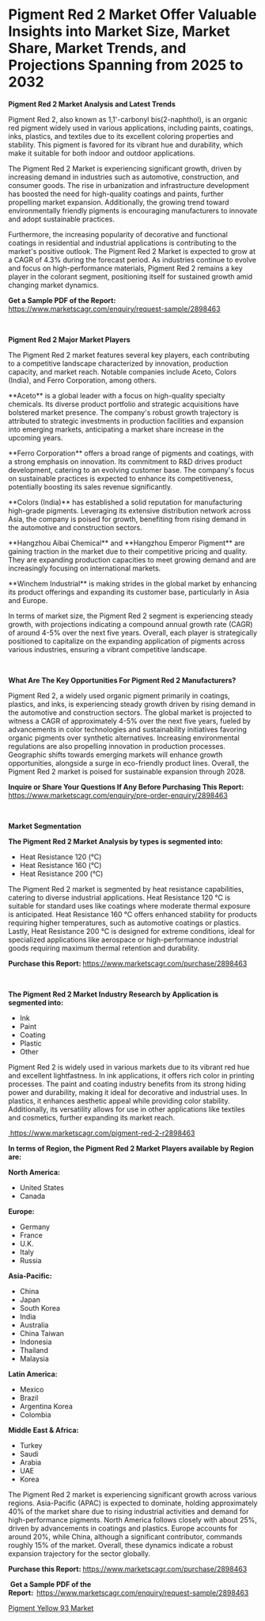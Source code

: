 <p><h1>Pigment Red 2 Market Offer Valuable Insights into Market Size, Market Share, Market Trends, and Projections Spanning from 2025 to 2032</h1></p><p><strong>Pigment Red 2 Market Analysis and Latest Trends</strong></p>
<p><p>Pigment Red 2, also known as 1,1'-carbonyl bis(2-naphthol), is an organic red pigment widely used in various applications, including paints, coatings, inks, plastics, and textiles due to its excellent coloring properties and stability. This pigment is favored for its vibrant hue and durability, which make it suitable for both indoor and outdoor applications.</p><p>The Pigment Red 2 Market is experiencing significant growth, driven by increasing demand in industries such as automotive, construction, and consumer goods. The rise in urbanization and infrastructure development has boosted the need for high-quality coatings and paints, further propelling market expansion. Additionally, the growing trend toward environmentally friendly pigments is encouraging manufacturers to innovate and adopt sustainable practices.</p><p>Furthermore, the increasing popularity of decorative and functional coatings in residential and industrial applications is contributing to the market's positive outlook. The Pigment Red 2 Market is expected to grow at a CAGR of 4.3% during the forecast period. As industries continue to evolve and focus on high-performance materials, Pigment Red 2 remains a key player in the colorant segment, positioning itself for sustained growth amid changing market dynamics.</p></p>
<p><strong>Get a Sample PDF of the Report:&nbsp;</strong> <a href="https://www.marketscagr.com/enquiry/request-sample/2898463?utm_campaign=3506&utm_medium=2&utm_source=Github&utm_content=ia&utm_term=15032025&utm_id=pigment-red-2">https://www.marketscagr.com/enquiry/request-sample/2898463</a></p>
<p>&nbsp;</p>
<p><strong>Pigment Red 2 Major Market Players</strong></p>
<p><p>The Pigment Red 2 market features several key players, each contributing to a competitive landscape characterized by innovation, production capacity, and market reach. Notable companies include Aceto, Colors (India), and Ferro Corporation, among others.</p><p>**Aceto** is a global leader with a focus on high-quality specialty chemicals. Its diverse product portfolio and strategic acquisitions have bolstered market presence. The company's robust growth trajectory is attributed to strategic investments in production facilities and expansion into emerging markets, anticipating a market share increase in the upcoming years.</p><p>**Ferro Corporation** offers a broad range of pigments and coatings, with a strong emphasis on innovation. Its commitment to R&D drives product development, catering to an evolving customer base. The company's focus on sustainable practices is expected to enhance its competitiveness, potentially boosting its sales revenue significantly.</p><p>**Colors (India)** has established a solid reputation for manufacturing high-grade pigments. Leveraging its extensive distribution network across Asia, the company is poised for growth, benefiting from rising demand in the automotive and construction sectors.</p><p>**Hangzhou Aibai Chemical** and **Hangzhou Emperor Pigment** are gaining traction in the market due to their competitive pricing and quality. They are expanding production capacities to meet growing demand and are increasingly focusing on international markets.</p><p>**Winchem Industrial** is making strides in the global market by enhancing its product offerings and expanding its customer base, particularly in Asia and Europe.</p><p>In terms of market size, the Pigment Red 2 segment is experiencing steady growth, with projections indicating a compound annual growth rate (CAGR) of around 4-5% over the next five years. Overall, each player is strategically positioned to capitalize on the expanding application of pigments across various industries, ensuring a vibrant competitive landscape.</p></p>
<p>&nbsp;</p>
<p><strong>What Are The Key Opportunities For Pigment Red 2 Manufacturers?</strong></p>
<p><p>Pigment Red 2, a widely used organic pigment primarily in coatings, plastics, and inks, is experiencing steady growth driven by rising demand in the automotive and construction sectors. The global market is projected to witness a CAGR of approximately 4-5% over the next five years, fueled by advancements in color technologies and sustainability initiatives favoring organic pigments over synthetic alternatives. Increasing environmental regulations are also propelling innovation in production processes. Geographic shifts towards emerging markets will enhance growth opportunities, alongside a surge in eco-friendly product lines. Overall, the Pigment Red 2 market is poised for sustainable expansion through 2028.</p></p>
<p><strong>Inquire or Share Your Questions If Any Before Purchasing This Report:</strong> <a href="https://www.marketscagr.com/enquiry/pre-order-enquiry/2898463?utm_campaign=3506&utm_medium=2&utm_source=Github&utm_content=ia&utm_term=15032025&utm_id=pigment-red-2">https://www.marketscagr.com/enquiry/pre-order-enquiry/2898463</a></p>
<p>&nbsp;</p>
<p><strong>Market Segmentation</strong></p>
<p><strong>The Pigment Red 2 Market Analysis by types is segmented into:</strong></p>
<p><ul><li>Heat Resistance 120 (°C)</li><li>Heat Resistance 160 (°C)</li><li>Heat Resistance 200 (°C)</li></ul></p>
<p><p>The Pigment Red 2 market is segmented by heat resistance capabilities, catering to diverse industrial applications. Heat Resistance 120 °C is suitable for standard uses like coatings where moderate thermal exposure is anticipated. Heat Resistance 160 °C offers enhanced stability for products requiring higher temperatures, such as automotive coatings or plastics. Lastly, Heat Resistance 200 °C is designed for extreme conditions, ideal for specialized applications like aerospace or high-performance industrial goods requiring maximum thermal retention and durability.</p></p>
<p><strong>Purchase this Report:&nbsp;</strong><a href="https://www.marketscagr.com/purchase/2898463?utm_campaign=3506&utm_medium=2&utm_source=Github&utm_content=ia&utm_term=15032025&utm_id=pigment-red-2">https://www.marketscagr.com/purchase/2898463</a></p>
<p>&nbsp;</p>
<p><strong>The Pigment Red 2 Market Industry Research by Application is segmented into:</strong></p>
<p><ul><li>Ink</li><li>Paint</li><li>Coating</li><li>Plastic</li><li>Other</li></ul></p>
<p><p>Pigment Red 2 is widely used in various markets due to its vibrant red hue and excellent lightfastness. In ink applications, it offers rich color in printing processes. The paint and coating industry benefits from its strong hiding power and durability, making it ideal for decorative and industrial uses. In plastics, it enhances aesthetic appeal while providing color stability. Additionally, its versatility allows for use in other applications like textiles and cosmetics, further expanding its market reach.</p></p>
<p><a href="https://www.marketscagr.com/pigment-red-2-r2898463?utm_campaign=3506&utm_medium=2&utm_source=Github&utm_content=ia&utm_term=15032025&utm_id=pigment-red-2">&nbsp;https://www.marketscagr.com/pigment-red-2-r2898463</a></p>
<p><strong>In terms of Region, the Pigment Red 2 Market Players available by Region are:</strong></p>
<p>
    <p> <strong> North America: </strong>
        <ul>
            <li>United States</li>
            <li>Canada</li>
        </ul>
        </p> 
    <p> <strong> Europe: </strong>
        <ul>
            <li>Germany</li>
            <li>France</li>
            <li>U.K.</li>
            <li>Italy</li>
            <li>Russia</li>
        </ul>
        </p> 
    <p> <strong> Asia-Pacific: </strong>
        <ul>
            <li>China</li>
            <li>Japan</li>
            <li>South Korea</li>
            <li>India</li>
            <li>Australia</li>
            <li>China Taiwan</li>
            <li>Indonesia</li>
            <li>Thailand</li>
            <li>Malaysia</li>
        </ul>
        </p> 
    <p> <strong> Latin America: </strong>
        <ul>
            <li>Mexico</li>
            <li>Brazil</li>
            <li>Argentina Korea</li>
            <li>Colombia</li>
        </ul>
        </p> 
    <p> <strong> Middle East & Africa: </strong>
        <ul>
            <li>Turkey</li>
            <li>Saudi</li>
            <li>Arabia</li>
            <li>UAE</li>
            <li>Korea</li>
        </ul>
    </p>
    </p>
<p><p>The Pigment Red 2 market is experiencing significant growth across various regions. Asia-Pacific (APAC) is expected to dominate, holding approximately 40% of the market share due to rising industrial activities and demand for high-performance pigments. North America follows closely with about 25%, driven by advancements in coatings and plastics. Europe accounts for around 20%, while China, although a significant contributor, commands roughly 15% of the market. Overall, these dynamics indicate a robust expansion trajectory for the sector globally.</p></p>
<p><strong>Purchase this Report: </strong><a href="https://www.marketscagr.com/purchase/2898463?utm_campaign=3506&utm_medium=2&utm_source=Github&utm_content=ia&utm_term=15032025&utm_id=pigment-red-2">https://www.marketscagr.com/purchase/2898463</a></p>
<p>&nbsp;<strong>Get a Sample PDF of the Report:&nbsp;&nbsp;</strong><a href="https://www.marketscagr.com/enquiry/request-sample/2898463?utm_campaign=3506&utm_medium=2&utm_source=Github&utm_content=ia&utm_term=15032025&utm_id=pigment-red-2">https://www.marketscagr.com/enquiry/request-sample/2898463</a></p>
<p><strong></strong></p>
<p><p><a href="https://github.com/abidomamen/Market-Research-Report-List-1/blob/main/pigment-yellow-93-market.md?utm_campaign=3506&utm_medium=2&utm_source=Github&utm_content=ia&utm_term=15032025&utm_id=pigment-red-2">Pigment Yellow 93 Market</a></p></p>